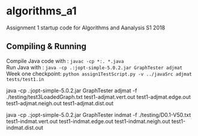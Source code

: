 # algorithms_a1
Assignment 1 startup code for Algorithms and Aanalysis S1 2018  

## Compiling & Running
Compile Java code with : `javac -cp *:. *.java`  
Run Java with : `java -cp .:jopt-simple-5.0.2.jar GraphTester adjmat`  
Week one checkpoint: `python assign1TestScript.py -v ../javaSrc adjmat tests/test1.in`  

java -cp .:jopt-simple-5.0.2.jar GraphTester adjmat -f ./testing/test3LoadedGraph.txt test1-adjmat.vert.out test1-adjmat.edge.out test1-adjmat.neigh.out test1-adjmat.dist.out

java -cp .:jopt-simple-5.0.2.jar GraphTester indmat -f ./testing/D0.1-V50.txt test1-indmat.vert.out test1-indmat.edge.out test1-indmat.neigh.out test1-indmat.dist.out
